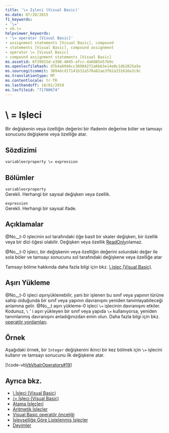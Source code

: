 ```yaml
---
title: '\= Işleci (Visual Basic)'
ms.date: 07/20/2015
f1_keywords:
- '\='
- vb.\=
helpviewer_keywords:
- '\= operator [Visual Basic]'
- assignment statements [Visual Basic], compound
- statements [Visual Basic], compound assignment
- operator \= [Visual Basic]
- compound assignment statements [Visual Basic]
ms.assetid: 6f39915d-e398-4045-afcc-da6885e57b9c
ms.openlocfilehash: d7b4a6946cc38984272a6b63e14e8c1db2825a5e
ms.sourcegitcommit: 3094dcd17141b32a570a82ae3f62a331616e2c9c
ms.translationtype: MT
ms.contentlocale: tr-TR
ms.lasthandoff: 10/01/2019
ms.locfileid: "71700674"
---
```

# <a name="-operator"></a>\\ = Işleci
Bir değişkenin veya özelliğin değerini bir ifadenin değerine böler ve tamsayı sonucunu değişkene veya özelliğe atar.  
  
## <a name="syntax"></a>Sözdizimi  
  
```vb  
variableorproperty \= expression  
```  
  
## <a name="parts"></a>Bölümler  
 `variableorproperty`  
 Gerekli. Herhangi bir sayısal değişken veya özellik.  
  
 `expression`  
 Gerekli. Herhangi bir sayısal ifade.  
  
## <a name="remarks"></a>Açıklamalar  
 @No__t-0 işlecinin sol tarafındaki öğe basit bir skaler değişken, bir özellik veya bir dizi öğesi olabilir. Değişken veya özellik [ReadOnly](../../../visual-basic/language-reference/modifiers/readonly.md)olamaz.  
  
 @No__t-0 işleci, bir değişkenin veya özelliğin değerini solundaki değer ile sola böler ve tamsayı sonucunu sol tarafındaki değişkene veya özelliğe atar  
  
 Tamsayı bölme hakkında daha fazla bilgi için bkz. [\ işleç (Visual Basic)](../../../visual-basic/language-reference/operators/integer-division-operator.md).  
  
## <a name="overloading"></a>Aşırı Yükleme  
 @No__t-0 işleci *aşırı*yüklenebilir, yani bir işlenen bu sınıf veya yapının türüne sahip olduğunda bir sınıf veya yapının davranışını yeniden tanımlayabileceği anlamına gelir. @No__t aşırı yükleme-0 işleci `\=` işlecinin davranışını etkiler. Kodunuz, `\` ' i aşırı yükleyen bir sınıf veya yapıda `\=` kullanıyorsa, yeniden tanımlanmış davranışını anladığınızdan emin olun. Daha fazla bilgi için bkz. [operatör yordamları](../../../visual-basic/programming-guide/language-features/procedures/operator-procedures.md).  
  
## <a name="example"></a>Örnek  
 Aşağıdaki örnek, bir `Integer` değişkenini ikinci bir kez bölmek için `\=` işlecini kullanır ve tamsayı sonucunu ilk değişkene atar.  
  
 [!code-vb[VbVbalrOperators#19](~/samples/snippets/visualbasic/VS_Snippets_VBCSharp/VbVbalrOperators/VB/Class1.vb#19)]  
  
## <a name="see-also"></a>Ayrıca bkz.

- [\ İşleci (Visual Basic)](../../../visual-basic/language-reference/operators/integer-division-operator.md)
- [/= İşleci (Visual Basic)](../../../visual-basic/language-reference/operators/floating-point-division-assignment-operator.md)
- [Atama İşleçleri](../../../visual-basic/language-reference/operators/assignment-operators.md)
- [Aritmetik İşleçler](../../../visual-basic/language-reference/operators/arithmetic-operators.md)
- [Visual Basic operatör önceliği](../../../visual-basic/language-reference/operators/operator-precedence.md)
- [İşlevselliğe Göre Listelenmiş İşleçler](../../../visual-basic/language-reference/operators/operators-listed-by-functionality.md)
- [Deyimler](../../../visual-basic/programming-guide/language-features/statements.md)

